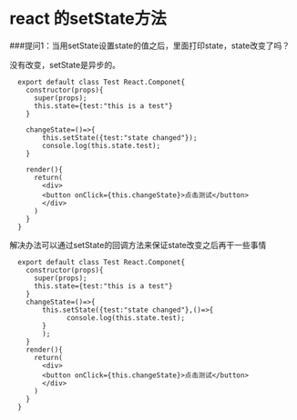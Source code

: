 # react 的setState方法

###提问1：当用setState设置state的值之后，里面打印state，state改变了吗？

没有改变，setState是异步的。


      export default class Test React.Componet{
        constructor(props){
          super(props);
          this.state={test:"this is a test"}
        }

        changeState=()=>{
            this.setState({test:"state changed"});
            console.log(this.state.test);
        }

        render(){
          return(
            <div>
            <button onClick={this.changeState}>点击测试</button>
            </div>
          )
        }
      }
      
      
解决办法可以通过setState的回调方法来保证state改变之后再干一些事情

      export default class Test React.Componet{
        constructor(props){
          super(props);
          this.state={test:"this is a test"}
        }
        changeState=()=>{
            this.setState({test:"state changed"},()=>{
                  console.log(this.state.test);
            }
            );
        }
        render(){
          return(
            <div>
            <button onClick={this.changeState}>点击测试</button>
            </div>
          )
        }
      }
